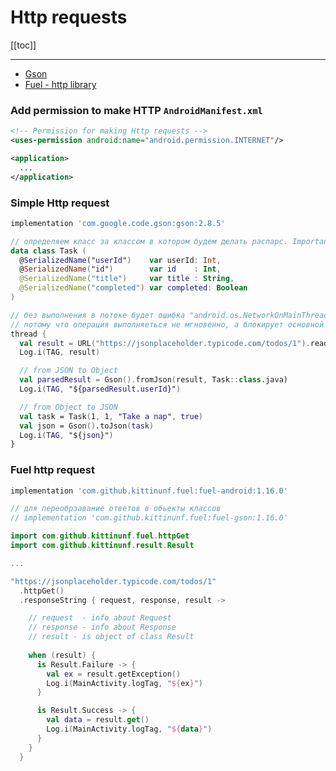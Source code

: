 # Http requests

[[toc]]

--- 

* [Gson](https://github.com/google/gson)
* [Fuel - http library](https://github.com/kittinunf/Fuel)

### Add permission to make HTTP `AndroidManifest.xml`
```xml
<!-- Permission for making Http requests -->
<uses-permission android:name="android.permission.INTERNET"/>

<application>
  ...
</application>
```


### Simple Http request
```groovy
implementation 'com.google.code.gson:gson:2.8.5'
```

```Kotlin
// определяем класс за классом в котором будем делать распарс. Important!!!
data class Task (
  @SerializedName("userId")    var userId: Int, 
  @SerializedName("id")        var id    : Int, 
  @SerializedName("title")     var title : String,
  @SerializedName("completed") var completed: Boolean
)
```

```Kotlin
// без выполнения в потоке будет ошибка "android.os.NetworkOnMainThreadException",
// потому что операция выполняеться не мгновенно, а блокирует основной поток
thread {
  val result = URL("https://jsonplaceholder.typicode.com/todos/1").readText()
  Log.i(TAG, result)

  // from JSON to Object 
  val parsedResult = Gson().fromJson(result, Task::class.java)
  Log.i(TAG, "${parsedResult.userId}")

  // from Object to JSON
  val task = Task(1, 1, "Take a nap", true)
  val json = Gson().toJson(task)
  Log.i(TAG, "${json}")
}
```

### Fuel http request
```groovy
implementation 'com.github.kittinunf.fuel:fuel-android:1.16.0'

// для переобрзавание ответов в обьекты классов
// implementation 'com.github.kittinunf.fuel:fuel-gson:1.16.0'  
```

```Kotlin
import com.github.kittinunf.fuel.httpGet
import com.github.kittinunf.result.Result

...

"https://jsonplaceholder.typicode.com/todos/1"
  .httpGet()
  .responseString { request, response, result ->

    // request  - info about Request
    // response - info about Response
    // result - is object of class Result
    
    when (result) {
      is Result.Failure -> {
        val ex = result.getException()
        Log.i(MainActivity.logTag, "${ex}")
      }

      is Result.Success -> {
        val data = result.get()
        Log.i(MainActivity.logTag, "${data}")
      }
    }
  }

```